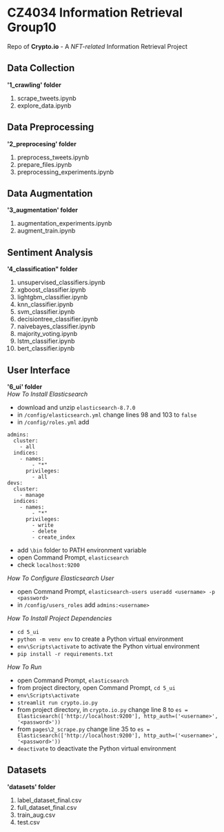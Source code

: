 # CZ4034 Information Retrieval Group10
Repo of **Crypto.io** - A *NFT-related* Information Retrieval Project  

## Data Collection
**'1_crawling' folder**
1. scrape_tweets.ipynb
2. explore_data.ipynb  

## Data Preprocessing
**'2_preprocesing' folder**
1. preprocess_tweets.ipynb
2. prepare_files.ipynb
3. preprocessing_experiments.ipynb  

## Data Augmentation
**'3_augmentation' folder**
1. augmentation_experiments.ipynb
2. augment_train.ipynb  

## Sentiment Analysis
**'4_classification" folder**
1. unsupervised_classifiers.ipynb
2. xgboost_classifier.ipynb
3. lightgbm_classifier.ipynb
4. knn_classifier.ipynb
5. svm_classifier.ipynb
6. decisiontree_classifier.ipynb
7. naivebayes_classifier.ipynb
8. majority_voting.ipynb
9. lstm_classifier.ipynb
10. bert_classifier.ipynb  

## User Interface
**'6_ui' folder**  
*How To Install Elasticsearch*
* download and unzip `elasticsearch-8.7.0`
* in `/config/elasticsearch.yml` change lines 98 and 103 to `false`
* in `/config/roles.yml` add  
```
admins:
  cluster:
    - all
  indices:
    - names:
        - "*"
      privileges:
        - all
devs:
  cluster:
    - manage
  indices:
    - names:
        - "*"
      privileges:
        - write
        - delete
        - create_index
```
* add `\bin` folder to PATH environment variable
* open Command Prompt, `elasticsearch`
* check `localhost:9200`  

*How To Configure Elasticsearch User*
* open Command Prompt, `elasticsearch-users useradd <username> -p <password>`
* in `/config/users_roles` add `admins:<username>`  

*How To Install Project Dependencies*
* `cd 5_ui`
* `python -m venv env` to create a Python virtual environment
* `env\Scripts\activate` to activate the Python virtual environment
* `pip install -r requirements.txt` 

*How To Run*
* open Command Prompt, `elasticsearch`
* from project directory, open Command Prompt, `cd 5_ui`
* `env\Scripts\activate`
* `streamlit run crypto.io.py`
* from project directory, in `crypto.io.py` change line 8 to `es = Elasticsearch(['http://localhost:9200'], http_auth=('<username>', '<password>'))`
* from `pages\2_scrape.py` change line 35 to `es = Elasticsearch(['http://localhost:9200'], http_auth=('<username>', '<password>'))`
* `deactivate` to deactivate the Python virtual environment  

## Datasets
**'datasets' folder**
1. label_dataset_final.csv
2. full_dataset_final.csv
3. train_aug.csv
4. test.csv